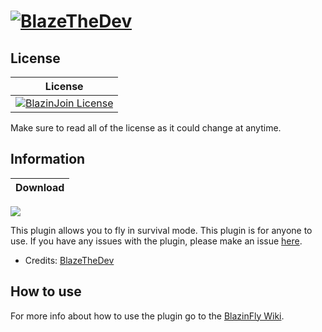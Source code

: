 # [![BlazeTheDev](https://i.imgur.com/fgVMXSe.png?1)]()

## License
| License |
| :---: |
| [![BlazinJoin License](https://img.shields.io/github/license/zhorifcraft451-pm-pl/BlazinFly.svg?label=License)](LICENSE) |

Make sure to read all of the license as it could change at anytime.

## Information
| Download |
| :---: | 
 <a href="https://poggit.pmmp.io/p/BlazinFlyX"><img src="https://poggit.pmmp.io/shield.state/BlazinFlyX"></a>
 
This plugin allows you to fly in survival mode. This plugin is for anyone to use.
If you have any issues with the plugin, please make an issue [here](https://github.com/zhorifcraft451-pm-pl/BlazinFly/pulls).
* Credits: [BlazeTheDev](https://github.com/iiFlamiinBlaze)

## How to use
For more info about how to use the plugin go to the [BlazinFly Wiki](https://iiflamiinblaze.github.io/blazinfly/).

